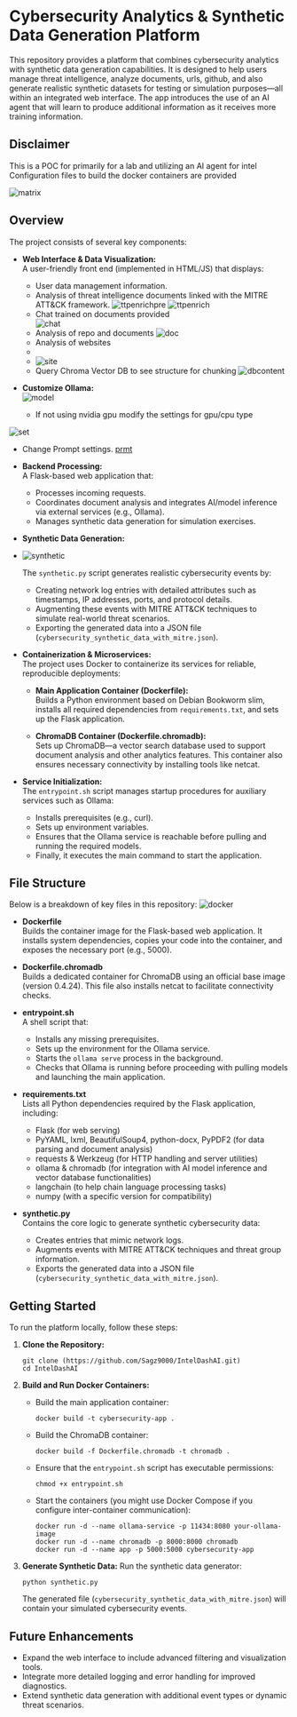 

# Cybersecurity Analytics & Synthetic Data Generation Platform

This repository provides a platform that combines cybersecurity analytics with synthetic data generation capabilities. It is designed to help users manage threat intelligence, analyze documents, urls, github, and also generate realistic synthetic datasets for testing or simulation purposes—all within an integrated web interface.  The app introduces the use of an AI agent that will learn to produce additional information as it receives more training information.

## Disclaimer
This is a POC for primarily for a lab and utilizing an AI agent for intel  
Configuration files to build the docker containers are provided

![matrix](aidashboard/matrix.png)

## Overview

The project consists of several key components:

- **Web Interface & Data Visualization:**  
  A user-friendly front end (implemented in HTML/JS) that displays:
  - User data management information.
  - Analysis of threat intelligence documents linked with the MITRE ATT&CK framework.
![ttpenrichpre](aidashboard/prequery.png)
![ttpenrich](aidashboard/afterquery.png)
   - Chat trained on documents provided  
![chat](aidashboard/aiquestion.png)
  - Analysis of repo and documents
![doc](aidashboard/postanalyzeddoc.png)
  - Analysis of websites
  -
  - ![site](aidashboard/urlprocessing.png)
  - Query Chroma Vector DB to see structure for chunking
![dbcontent](aidashboard/dbcontent.png)

- **Customize Ollama:**  
![model](aidashboard/model.png)
  - If not using nvidia gpu modify the settings for gpu/cpu type
    
![set](aidashboard/ollamachromadb.png)
 - Change Prompt settings.
[prmt](aidashboard/promptsettings.png)



- **Backend Processing:**  
  A Flask-based web application that:
  - Processes incoming requests.
  - Coordinates document analysis and integrates AI/model inference via external services (e.g., Ollama).
  - Manages synthetic data generation for simulation exercises.

- **Synthetic Data Generation:**
- ![synthetic](aidashboard/synthetics.png)

  The `synthetic.py` script generates realistic cybersecurity events by:
  - Creating network log entries with detailed attributes such as timestamps, IP addresses, ports, and protocol details.
  - Augmenting these events with MITRE ATT&CK techniques to simulate real-world threat scenarios.
  - Exporting the generated data into a JSON file (`cybersecurity_synthetic_data_with_mitre.json`).

- **Containerization & Microservices:**  
  The project uses Docker to containerize its services for reliable, reproducible deployments:
  - **Main Application Container (Dockerfile):**  
    Builds a Python environment based on Debian Bookworm slim, installs all required dependencies from `requirements.txt`, and sets up the Flask application.
    
  - **ChromaDB Container (Dockerfile.chromadb):**  
    Sets up ChromaDB—a vector search database used to support document analysis and other analytics features. This container also ensures necessary connectivity by installing tools like netcat.

- **Service Initialization:**  
  The `entrypoint.sh` script manages startup procedures for auxiliary services such as Ollama:
  - Installs prerequisites (e.g., curl).
  - Sets up environment variables.
  - Ensures that the Ollama service is reachable before pulling and running the required models.
  - Finally, it executes the main command to start the application.

## File Structure

Below is a breakdown of key files in this repository:
![docker](/aidashboard/dockerview.png)


- **Dockerfile**  
  Builds the container image for the Flask-based web application. It installs system dependencies, copies your code into the container, and exposes the necessary port (e.g., 5000).

- **Dockerfile.chromadb**  
  Builds a dedicated container for ChromaDB using an official base image (version 0.4.24). This file also installs netcat to facilitate connectivity checks.

- **entrypoint.sh**  
  A shell script that:
  - Installs any missing prerequisites.
  - Sets up the environment for the Ollama service.
  - Starts the `ollama serve` process in the background.
  - Checks that Ollama is running before proceeding with pulling models and launching the main application.

- **requirements.txt**  
  Lists all Python dependencies required by the Flask application, including:
  - Flask (for web serving)
  - PyYAML, lxml, BeautifulSoup4, python-docx, PyPDF2 (for data parsing and document analysis)
  - requests & Werkzeug (for HTTP handling and server utilities)
  - ollama & chromadb (for integration with AI model inference and vector database functionalities)
  - langchain (to help chain language processing tasks)
  - numpy (with a specific version for compatibility)

- **synthetic.py**  
  Contains the core logic to generate synthetic cybersecurity data:
  - Creates entries that mimic network logs.
  - Augments events with MITRE ATT&CK techniques and threat group information.
  - Exports the generated data into a JSON file (`cybersecurity_synthetic_data_with_mitre.json`).

## Getting Started

To run the platform locally, follow these steps:

1. **Clone the Repository:**
   ```
   git clone (https://github.com/Sagz9000/IntelDashAI.git)
   cd IntelDashAI
   ```

2. **Build and Run Docker Containers:**
   - Build the main application container:
     ```
     docker build -t cybersecurity-app .
     ```
   - Build the ChromaDB container:
     ```
     docker build -f Dockerfile.chromadb -t chromadb .
     ```
   - Ensure that the `entrypoint.sh` script has executable permissions:
     ```
     chmod +x entrypoint.sh
     ```
   - Start the containers (you might use Docker Compose if you configure inter-container communication):
     ```
     docker run -d --name ollama-service -p 11434:8080 your-ollama-image
     docker run -d --name chromadb -p 8000:8000 chromadb
     docker run -d --name app -p 5000:5000 cybersecurity-app
     ```

3. **Generate Synthetic Data:**
   Run the synthetic data generator:
   ```
   python synthetic.py
   ```
   The generated file (`cybersecurity_synthetic_data_with_mitre.json`) will contain your simulated cybersecurity events.

## Future Enhancements

- Expand the web interface to include advanced filtering and visualization tools.
- Integrate more detailed logging and error handling for improved diagnostics.
- Extend synthetic data generation with additional event types or dynamic threat scenarios.


